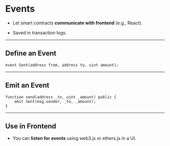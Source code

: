  
# Events

- Let smart contracts **communicate with frontend** (e.g., React).
    
- Saved in transaction logs.
    

---

## Define an Event

```solidity
event Sent(address from, address to, uint amount);
```

---

## Emit an Event

```solidity
function send(address _to, uint _amount) public {
    emit Sent(msg.sender, _to, _amount);
}
```

---

## Use in Frontend

- You can **listen for events** using web3.js or ethers.js in a UI.
  